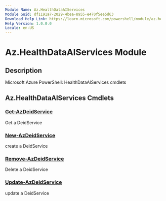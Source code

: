 ```yaml
---
Module Name: Az.HealthDataAIServices
Module Guid: df1191a7-2029-4bea-8955-e470f5ee5d63
Download Help Link: https://learn.microsoft.com/powershell/module/az.healthdataaiservices
Help Version: 1.0.0.0
Locale: en-US
---
```


# Az.HealthDataAIServices Module
## Description
Microsoft Azure PowerShell: HealthDataAIServices cmdlets

## Az.HealthDataAIServices Cmdlets
### [Get-AzDeidService](Get-AzDeidService.md)
Get a DeidService

### [New-AzDeidService](New-AzDeidService.md)
create a DeidService

### [Remove-AzDeidService](Remove-AzDeidService.md)
Delete a DeidService

### [Update-AzDeidService](Update-AzDeidService.md)
update a DeidService

